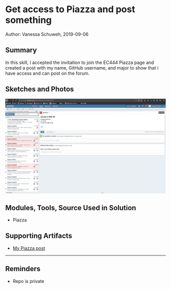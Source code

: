 #  Get access to Piazza and post something

Author: Vanessa Schuweh, 2019-09-06

## Summary

In this skill, I accepted the invitation to join the EC444 Piazza page and created a post with my name, GitHub username, and major to show that i have access and can post on the forum.

## Sketches and Photos

![Image](./images/piazza.png)

## Modules, Tools, Source Used in Solution

* Piazza

## Supporting Artifacts

* [My Piazza post](https://piazza.com/class/jzbodium2nu5y6?cid=64)

-----

## Reminders
- Repo is private
